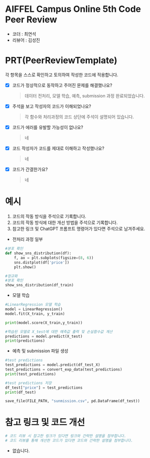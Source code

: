 # AIFFEL Campus Online 5th Code Peer Review
- 코더 : 최연석
- 리뷰어 : 김성진


# PRT(PeerReviewTemplate) 
각 항목을 스스로 확인하고 토의하여 작성한 코드에 적용합니다.

- [X] 코드가 정상적으로 동작하고 주어진 문제를 해결했나요?
  > 데이터 전처리, 모델 학습, 예측, submission 과정 완료되었습니다.
- [X] 주석을 보고 작성자의 코드가 이해되었나요?
  > 각 함수와 처리과정의 코드 상단에 주석이 설명되어 있습니다.
- [X] 코드가 에러를 유발할 가능성이 없나요?
  > 네
- [X] 코드 작성자가 코드를 제대로 이해하고 작성했나요?
  > 네
- [X] 코드가 간결한가요?
  > 네

# 예시
1. 코드의 작동 방식을 주석으로 기록합니다.
2. 코드의 작동 방식에 대한 개선 방법을 주석으로 기록합니다.
3. 참고한 링크 및 ChatGPT 프롬프트 명령어가 있다면 주석으로 남겨주세요.

- 전처리 과정 일부
```python
#분포 확인
def show_sns_distribution(df):
    f, ax = plt.subplots(figsize=(8, 6))
    sns.distplot(df['price'])
    plt.show()

#정규화
#분포 확인
show_sns_distribution(df_train)
```

- 모델 학습
```python
#LinearRegression 모델 학습
model = LinearRegression()
model.fit(X_train, y_train)

print(model.score(X_train,y_train))

#학습된 모델로 X_test에 대한 예측값 출력 및 손실함수값 계산
predictions = model.predict(X_test)
print(predictions)
```

- 예측 및 submission 파일 생성

```python
#test predictions
test_predictions = model.predict(df_test_X)
test_predictions = convert_exp_data(test_predictions)
print(test_predictions)

#test predictions 저장
df_test["price"] = test_predictions
print(df_test)

save_file(FILE_PATH, "sunmission.csv", pd.DataFrame(df_test))
```


# 참고 링크 및 코드 개선
```python
# 코드 리뷰 시 참고한 링크가 있다면 링크와 간략한 설명을 첨부합니다.
# 코드 리뷰를 통해 개선한 코드가 있다면 코드와 간략한 설명을 첨부합니다.
```
- 없습니다.
